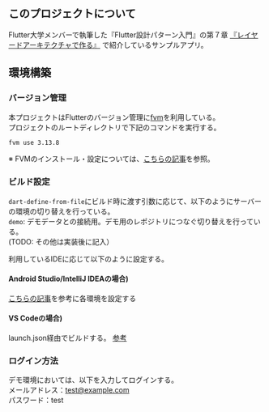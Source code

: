 ## このプロジェクトについて
Flutter大学メンバーで執筆した『Flutter設計パターン入門』の第７章 [『レイヤードアーキテクチャで作る』](https://zenn.dev/flutteruniv/books/flutter-architecture/viewer/5_layered-architecture
) で紹介しているサンプルアプリ。


## 環境構築

### バージョン管理
本プロジェクトはFlutterのバージョン管理に[fvm](https://fvm.app/)を利用している。  
プロジェクトのルートディレクトリで下記のコマンドを実行する。
```bash
fvm use 3.13.8
```
※ FVMのインストール・設定については、[こちらの記事](https://zenn.dev/riscait/articles/flutter-version-management)を参照。


### ビルド設定
`dart-define-from-file`にビルド時に渡す引数に応じて、以下のようにサーバーの環境の切り替えを行っている。  
`demo`: デモデータとの接続用。デモ用のレポジトリにつなぐ切り替えを行っている。  
(TODO: その他は実装後に記入）

利用しているIDEに応じて以下のように設定する。
#### Android Studio/IntelliJ IDEAの場合)
[こちらの記事](https://zenn.dev/mamushi/scraps/13c0232c88227e)を参考に各環境を設定する

#### VS Codeの場合)
launch.json経由でビルドする。
[参考](https://zenn.dev/altiveinc/articles/separating-environments-in-flutter?redirected=1#vs-code-%E3%81%AE%E8%A8%AD%E5%AE%9A%E4%BE%8B)

### ログイン方法
デモ環境においては、以下を入力してログインする。  
メールアドレス：test@example.com  
パスワード：test  